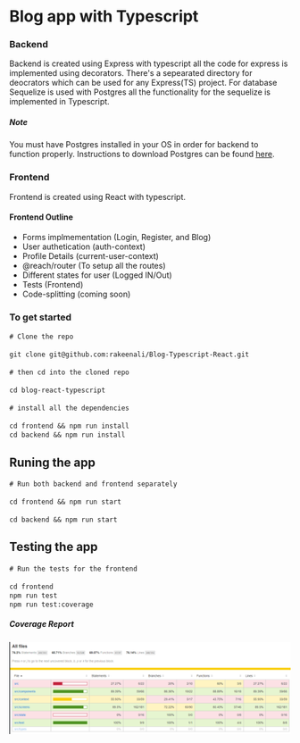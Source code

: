 # Blog app with Typescript

### Backend

Backend is created using Express with typescript all the code for express is implemented using decorators. There's a sepearated directory for deocrators which can be used for any Express(TS) project.
For database Sequelize is used with Postgres all the functionality for the sequelize is implemented in Typescript.

##### Note

You must have Postgres installed in your OS in order for backend to function properly.
Instructions to download Postgres can be found [here](https://www.postgresql.org/download/).

### Frontend

Frontend is created using React with typescript.

#### Frontend Outline

- Forms implmementation (Login, Register, and Blog)
- User authetication (auth-context)
- Profile Details (current-user-context)
- @reach/router (To setup all the routes)
- Different states for user (Logged IN/Out)
- Tests (Frontend)
- Code-splitting (coming soon)

### To get started

```shell
# Clone the repo

git clone git@github.com:rakeenali/Blog-Typescript-React.git

# then cd into the cloned repo

cd blog-react-typescript

# install all the dependencies

cd frontend && npm run install
cd backend && npm run install
```

## Runing the app

```shell
# Run both backend and frontend separately

cd frontend && npm run start

cd backend && npm run start
```

## Testing the app

```shell
# Run the tests for the frontend

cd frontend
npm run test
npm run test:coverage
```

##### Coverage Report

![Test coverage report](./images/coverage-report.PNG)

